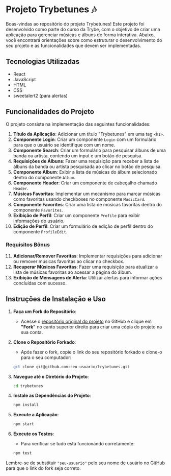 # Projeto Trybetunes 🎶

Boas-vindas ao repositório do projeto Trybetunes! Este projeto foi desenvolvido como parte do curso da Trybe, com o objetivo de criar uma aplicação para gerenciar músicas e álbuns de forma interativa. Abaixo, você encontrará orientações sobre como estruturar o desenvolvimento do seu projeto e as funcionalidades que devem ser implementadas.

## Tecnologias Utilizadas

- React
- JavaScript
- HTML
- CSS
- sweetalert2 (para alertas)

## Funcionalidades do Projeto

O projeto consiste na implementação das seguintes funcionalidades:

1. **Título da Aplicação**: Adicionar um título "Trybetunes" em uma tag `<h1>`.
2. **Componente Login**: Criar um componente `Login` com um formulário para que o usuário se identifique com um nome.
3. **Componente Search**: Criar um formulário para pesquisar álbuns de uma banda ou artista, contendo um input e um botão de pesquisa.
4. **Requisições de Álbuns**: Fazer uma requisição para receber a lista de álbuns da banda ou artista pesquisada ao clicar no botão de pesquisa.
5. **Componente Album**: Exibir a lista de músicas do álbum selecionado dentro do componente `Album`.
6. **Componente Header**: Criar um componente de cabeçalho chamado `Header`.
7. **Músicas Favoritas**: Implementar um mecanismo para marcar músicas como favoritas usando checkboxes no componente `MusicCard`.
8. **Componente Favorites**: Criar uma lista de músicas favoritas dentro do componente `Favorites`.
9. **Exibição de Perfil**: Criar um componente `Profile` para exibir informações do usuário.
10. **Edição de Perfil**: Criar um formulário de edição de perfil dentro do componente `ProfileEdit`.

### Requisitos Bônus

11. **Adicionar/Remover Favoritas**: Implementar requisições para adicionar ou remover músicas favoritas ao clicar no checkbox.
12. **Recuperar Músicas Favoritas**: Fazer uma requisição para atualizar a lista de músicas favoritas ao acessar a página do álbum.
13. **Exibição de Mensagens de Alerta**: Utilizar alertas para informar ações concluídas com sucesso.

## Instruções de Instalação e Uso

1. **Faça um Fork do Repositório**:
   - Acesse o [repositório original do projeto](https://github.com/JyojiTenguam/trybetunes) no GitHub e clique em **"Fork"** no canto superior direito para criar uma cópia do projeto na sua conta.

2. **Clone o Repositório Forkado**:
   - Após fazer o fork, copie o link do seu repositório forkado e clone-o para o seu computador:

    ```bash
    git clone git@github.com:seu-usuario/trybetunes.git
    ```

3. **Navegue até o Diretório do Projeto**:
    ```bash
    cd trybetunes
    ```

4. **Instale as Dependências do Projeto**:
    ```bash
    npm install
    ```

5. **Execute a Aplicação**:
    ```bash
    npm start
    ```

6. **Execute os Testes**:
   - Para verificar se tudo está funcionando corretamente:
    ```bash
    npm test
    ```

Lembre-se de substituir `"seu-usuario"` pelo seu nome de usuário no GitHub para que o link do fork seja correto.
